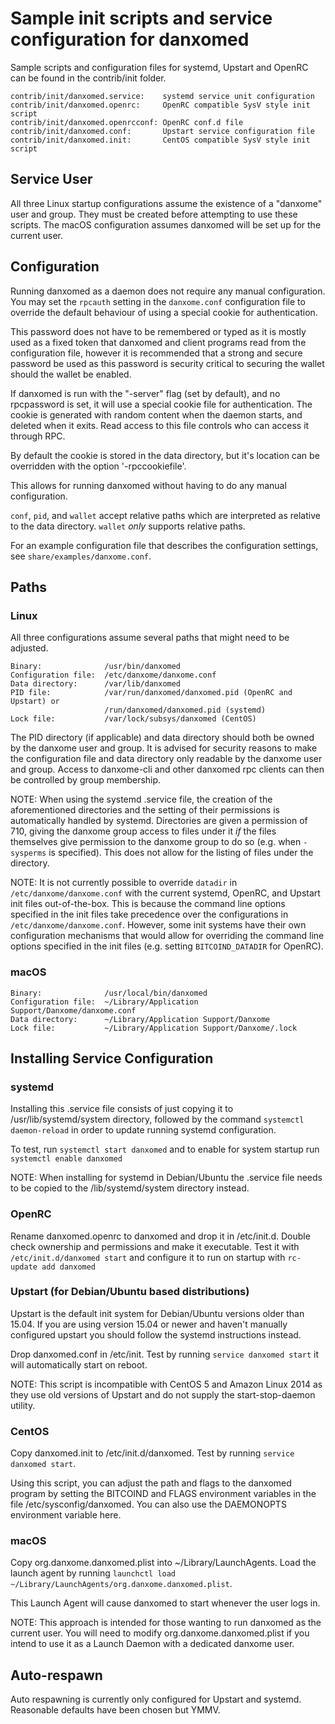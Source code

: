 Sample init scripts and service configuration for danxomed
==========================================================

Sample scripts and configuration files for systemd, Upstart and OpenRC
can be found in the contrib/init folder.

    contrib/init/danxomed.service:    systemd service unit configuration
    contrib/init/danxomed.openrc:     OpenRC compatible SysV style init script
    contrib/init/danxomed.openrcconf: OpenRC conf.d file
    contrib/init/danxomed.conf:       Upstart service configuration file
    contrib/init/danxomed.init:       CentOS compatible SysV style init script

Service User
---------------------------------

All three Linux startup configurations assume the existence of a "danxome" user
and group.  They must be created before attempting to use these scripts.
The macOS configuration assumes danxomed will be set up for the current user.

Configuration
---------------------------------

Running danxomed as a daemon does not require any manual configuration. You may
set the `rpcauth` setting in the `danxome.conf` configuration file to override
the default behaviour of using a special cookie for authentication.

This password does not have to be remembered or typed as it is mostly used
as a fixed token that danxomed and client programs read from the configuration
file, however it is recommended that a strong and secure password be used
as this password is security critical to securing the wallet should the
wallet be enabled.

If danxomed is run with the "-server" flag (set by default), and no rpcpassword is set,
it will use a special cookie file for authentication. The cookie is generated with random
content when the daemon starts, and deleted when it exits. Read access to this file
controls who can access it through RPC.

By default the cookie is stored in the data directory, but it's location can be overridden
with the option '-rpccookiefile'.

This allows for running danxomed without having to do any manual configuration.

`conf`, `pid`, and `wallet` accept relative paths which are interpreted as
relative to the data directory. `wallet` *only* supports relative paths.

For an example configuration file that describes the configuration settings,
see `share/examples/danxome.conf`.

Paths
---------------------------------

### Linux

All three configurations assume several paths that might need to be adjusted.

    Binary:              /usr/bin/danxomed
    Configuration file:  /etc/danxome/danxome.conf
    Data directory:      /var/lib/danxomed
    PID file:            /var/run/danxomed/danxomed.pid (OpenRC and Upstart) or
                         /run/danxomed/danxomed.pid (systemd)
    Lock file:           /var/lock/subsys/danxomed (CentOS)

The PID directory (if applicable) and data directory should both be owned by the
danxome user and group. It is advised for security reasons to make the
configuration file and data directory only readable by the danxome user and
group. Access to danxome-cli and other danxomed rpc clients can then be
controlled by group membership.

NOTE: When using the systemd .service file, the creation of the aforementioned
directories and the setting of their permissions is automatically handled by
systemd. Directories are given a permission of 710, giving the danxome group
access to files under it _if_ the files themselves give permission to the
danxome group to do so (e.g. when `-sysperms` is specified). This does not allow
for the listing of files under the directory.

NOTE: It is not currently possible to override `datadir` in
`/etc/danxome/danxome.conf` with the current systemd, OpenRC, and Upstart init
files out-of-the-box. This is because the command line options specified in the
init files take precedence over the configurations in
`/etc/danxome/danxome.conf`. However, some init systems have their own
configuration mechanisms that would allow for overriding the command line
options specified in the init files (e.g. setting `BITCOIND_DATADIR` for
OpenRC).

### macOS

    Binary:              /usr/local/bin/danxomed
    Configuration file:  ~/Library/Application Support/Danxome/danxome.conf
    Data directory:      ~/Library/Application Support/Danxome
    Lock file:           ~/Library/Application Support/Danxome/.lock

Installing Service Configuration
-----------------------------------

### systemd

Installing this .service file consists of just copying it to
/usr/lib/systemd/system directory, followed by the command
`systemctl daemon-reload` in order to update running systemd configuration.

To test, run `systemctl start danxomed` and to enable for system startup run
`systemctl enable danxomed`

NOTE: When installing for systemd in Debian/Ubuntu the .service file needs to be copied to the /lib/systemd/system directory instead.

### OpenRC

Rename danxomed.openrc to danxomed and drop it in /etc/init.d.  Double
check ownership and permissions and make it executable.  Test it with
`/etc/init.d/danxomed start` and configure it to run on startup with
`rc-update add danxomed`

### Upstart (for Debian/Ubuntu based distributions)

Upstart is the default init system for Debian/Ubuntu versions older than 15.04. If you are using version 15.04 or newer and haven't manually configured upstart you should follow the systemd instructions instead.

Drop danxomed.conf in /etc/init.  Test by running `service danxomed start`
it will automatically start on reboot.

NOTE: This script is incompatible with CentOS 5 and Amazon Linux 2014 as they
use old versions of Upstart and do not supply the start-stop-daemon utility.

### CentOS

Copy danxomed.init to /etc/init.d/danxomed. Test by running `service danxomed start`.

Using this script, you can adjust the path and flags to the danxomed program by
setting the BITCOIND and FLAGS environment variables in the file
/etc/sysconfig/danxomed. You can also use the DAEMONOPTS environment variable here.

### macOS

Copy org.danxome.danxomed.plist into ~/Library/LaunchAgents. Load the launch agent by
running `launchctl load ~/Library/LaunchAgents/org.danxome.danxomed.plist`.

This Launch Agent will cause danxomed to start whenever the user logs in.

NOTE: This approach is intended for those wanting to run danxomed as the current user.
You will need to modify org.danxome.danxomed.plist if you intend to use it as a
Launch Daemon with a dedicated danxome user.

Auto-respawn
-----------------------------------

Auto respawning is currently only configured for Upstart and systemd.
Reasonable defaults have been chosen but YMMV.
